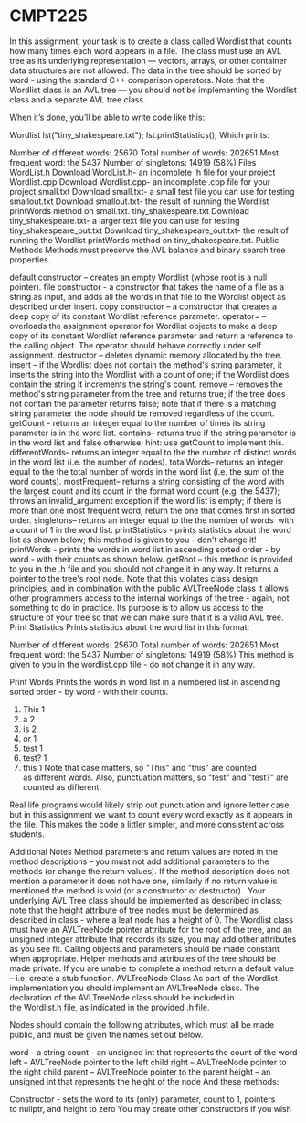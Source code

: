 # CMPT225
In this assignment, your task is to create a class called Wordlist that counts how many times each word appears in a file. The class must use an AVL tree as its underlying representation — vectors, arrays, or other container data structures are not allowed. The data in the tree should be sorted by word - using the standard C++ comparison operators. Note that the Wordlist class is an AVL tree — you should not be implementing the Wordlist class and a separate AVL tree class.

When it’s done, you’ll be able to write code like this:

Wordlist lst("tiny_shakespeare.txt");
lst.printStatistics();
Which prints:

Number of different words: 25670
    Total number of words: 202651
       Most frequent word: the 5437
     Number of singletons: 14919 (58%)
Files
WordList.h Download WordList.h- an incomplete .h file for your project
Wordlist.cpp Download Wordlist.cpp- an incomplete .cpp file for your project
small.txt Download small.txt- a small test file you can use for testing
smallout.txt Download smallout.txt- the result of running the Wordlist printWords method on small.txt.
tiny_shakespeare.txt Download tiny_shakespeare.txt- a larger text file you can use for testing
tiny_shakespeare_out.txt Download tiny_shakespeare_out.txt- the result of running the Wordlist printWords method on tiny_shakespeare.txt.
Public Methods
Methods must preserve the AVL balance and binary search tree properties.

default constructor – creates an empty Wordlist (whose root is a null pointer).
file constructor - a constructor that takes the name of a file as a string as input, and adds all the words in that file to the Wordlist object as described under insert.
copy constructor – a constructor that creates a deep copy of its constant Wordlist reference parameter.
operator= – overloads the assignment operator for Wordlist objects to make a deep copy of its constant Wordlist reference parameter and return a reference to the calling object. The operator should behave correctly under self assignment.
destructor – deletes dynamic memory allocated by the tree.
insert – if the Wordlist does not contain the method's string parameter, it inserts the string into the Wordlist with a count of one; if the Wordlist does contain the string it increments the string's count.
remove – removes the method's string parameter from the tree and returns true; if the tree does not contain the parameter returns false; note that if there is a matching string parameter the node should be removed regardless of the count.
getCount - returns an integer equal to the number of times its string parameter is in the word list.
contains– returns true if the string parameter is in the word list and false otherwise; hint: use getCount to implement this.
differentWords– returns an integer equal to the the number of distinct words in the word list (i.e. the number of nodes).
totalWords– returns an integer equal to the the total number of words in the word list (i.e. the sum of the word counts).
mostFrequent– returns a string consisting of the word with the largest count and its count in the format word count (e.g. the 5437); throws an invalid_argument exception if the word list is empty; if there is more than one most frequent word, return the one that comes first in sorted order.
singletons– returns an integer equal to the the number of words  with a count of 1 in the word list.
printStatistics - prints statistics about the word list as shown below; this method is given to you - don't change it!
printWords - prints the words in word list in ascending sorted order - by word - with their counts as shown below.
getRoot – this method is provided to you in the .h file and you should not change it in any way. It returns a pointer to the tree's root node. Note that this violates class design principles, and in combination with the public AVLTreeNode class it allows other programmers access to the internal workings of the tree - again, not something to do in practice. Its purpose is to allow us access to the structure of your tree so that we can make sure that it is a valid AVL tree.
Print Statistics
Prints statistics about the word list in this format:

Number of different words: 25670
    Total number of words: 202651
       Most frequent word: the 5437
     Number of singletons: 14919 (58%)
This method is given to you in the wordlist.cpp file - do not change it in any way.

Print Words
Prints the words in word list in a numbered list in ascending sorted order - by word - with their counts.

1. This 1
2. a 2
3. is 2
4. or 1
5. test 1
6. test? 1
7. this 1
Note that case matters, so "This" and "this" are counted as different words. Also, punctuation matters, so "test" and "test?" are counted as different.

Real life programs would likely strip out punctuation and ignore letter case, but in this assignment we want to count every word exactly as it appears in the file. This makes the code a littler simpler, and more consistent across students.

Additional Notes
Method parameters and return values are noted in the method descriptions – you must not add additional parameters to the methods (or change the return values). If the method description does not mention a parameter it does not have one, similarly if no return value is mentioned the method is void (or a constructor or destructor). 
Your underlying AVL Tree class should be implemented as described in class; note that the height attribute of tree nodes must be determined as described in class - where a leaf node has a height of 0.
The Wordlist class must have an AVLTreeNode pointer attribute for the root of the tree, and an unsigned integer attribute that records its size, you may add other attributes as you see fit.
Calling objects and parameters should be made constant when appropriate.
Helper methods and attributes of the tree should be made private.
If you are unable to complete a method return a default value – i.e. create a stub function.
AVLTreeNode Class
As part of the Wordlist implementation you should implement an AVLTreeNode class. The declaration of the AVLTreeNode class should be included in the Wordlist.h file, as indicated in the provided .h file. 

Nodes should contain the following attributes, which must all be made public, and must be given the names set out below.

word - a string
count - an unsigned int that represents the count of the word
left – AVLTreeNode pointer to the left child
right – AVLTreeNode pointer to the right child
parent – AVLTreeNode pointer to the parent
height – an unsigned int that represents the height of the node
And these methods:

Constructor - sets the word to its (only) parameter, count to 1, pointers to nullptr, and height to zero
You may create other constructors if you wish
